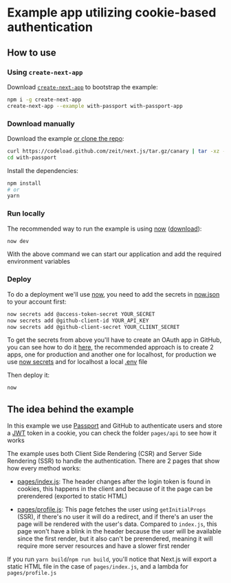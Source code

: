 # Example app utilizing cookie-based authentication

## How to use

### Using `create-next-app`

Download [`create-next-app`](https://github.com/segmentio/create-next-app) to bootstrap the example:

```bash
npm i -g create-next-app
create-next-app --example with-passport with-passport-app
```

### Download manually

Download the example [or clone the repo](https://github.com/zeit/next.js):

```bash
curl https://codeload.github.com/zeit/next.js/tar.gz/canary | tar -xz --strip=2 next.js-canary/examples/with-passport
cd with-passport
```

Install the dependencies:

```bash
npm install
# or
yarn
```

### Run locally

The recommended way to run the example is using [now](https://zeit.co/now) ([download](https://zeit.co/download)):

```bash
now dev
```

With the above command we can start our application and add the required environment variables

### Deploy

To do a deployment we'll use [now](https://zeit.co/now), you need to add the secrets in [now.json](./now.json) to your account first:

```bash
now secrets add @access-token-secret YOUR_SECRET
now secrets add @github-client-id YOUR_API_KEY
now secrets add @github-client-secret YOUR_CLIENT_SECRET
```

To get the secrets from above you'll have to create an OAuth app in GitHub, you can see how to do it [here](https://developer.github.com/apps/building-oauth-apps/creating-an-oauth-app/), the recommended approach is to create 2 apps, one for production and another one for localhost, for production we use [now secrets](https://zeit.co/docs/v2/environment-variables-and-secrets) and for localhost a local [.env](./.env) file

Then deploy it:

```bash
now
```

## The idea behind the example

In this example we use [Passport](http://www.passportjs.org) and GitHub to authenticate users and store a [JWT](https://jwt.io) token in a cookie, you can check the folder `pages/api` to see how it works

The example uses both Client Side Rendering (CSR) and Server Side Rendering (SSR) to handle the authentication. There are 2 pages that show how every method works:

- [pages/index.js](./pages/index.js): The header changes after the login token is found in cookies, this happens in the client and because of it the page can be prerendered (exported to static HTML)

- [pages/profile.js](./pages/profile.js): This page fetches the user using `getInitialProps` (SSR), if there's no user it will do a redirect, and if there's an user the page will be rendered with the user's data. Compared to `index.js`, this page won't have a blink in the header because the user will be available since the first render, but it also can't be prerendered, meaning it will require more server resources and have a slower first render

If you run `yarn build`/`npm run build`, you'll notice that Next.js will export a static HTML file in the case of `pages/index.js`, and a lambda for `pages/profile.js`
